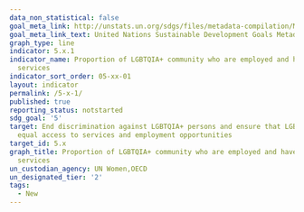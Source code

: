 ```yaml
---
data_non_statistical: false
goal_meta_link: http://unstats.un.org/sdgs/files/metadata-compilation/Metadata-Goal-5.pdf
goal_meta_link_text: United Nations Sustainable Development Goals Metadata (pdf 634kB)
graph_type: line
indicator: 5.x.1
indicator_name: Proportion of LGBTQIA+ community who are employed and have access to
  services
indicator_sort_order: 05-xx-01
layout: indicator
permalink: /5-x-1/
published: true
reporting_status: notstarted
sdg_goal: '5'
target: End discrimination against LGBTQIA+ persons and ensure that LGBTQIA+ persons have
  equal access to services and employment opportunities
target_id: 5.x
graph_title: Proportion of LGBTQIA+ community who are employed and have access to
  services
un_custodian_agency: UN Women,OECD
un_designated_tier: '2'
tags:
  - New
---
```


